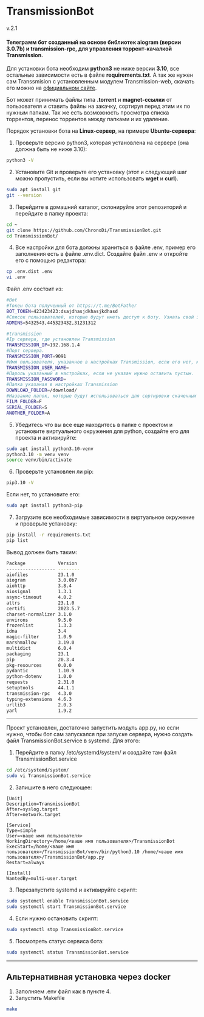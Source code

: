 # **TransmissionBot**
v.2.1

#### Телеграмм бот созданный на основе библиотек aiogram (версии 3.0.7b) и transmission-rpc, для управления торрент-качалкой Transmission.

Для установки бота необходим **python3** не ниже версии **3.10**, все остальные зависимости есть в файле **requirements.txt**. А так же нужен сам Transsmision с установленным модулем Transmission-web, скачать его можно на
[официальном сайте](https://transmissionbt.com/).

Бот может принимать файлы типа **.torrent** и **magnet-ссылки** от пользователя и ставить файлы на закачку, сортируя перед этим их по нужным папкам.
Так же есть возможность просмотра списка торрентов, перенос торрентов между папками и их удаление.

Порядок установки бота на **Linux-сервер**, на примере **Ubuntu-сервера**:

1. Проверьте версию python3, которая установлена на сервере (она должна быть не ниже 3.10):
```bash
python3 -V
```
2. Установите Git и проверьте его установку (этот и следующий шаг можно пропустить, если вы хотите использовать **wget** и **curl**).
```bash
sudo apt install git
git --version
```
3. Перейдите в домашний каталог, склонируйте этот репозиторий и перейдите в папку проекта:
```bash
cd ~
git clone https://github.com/ChronoDi/TransmissionBot.git
cd TransmissionBot/
```
4. Все настройки для бота должны храниться в файле .env, пример его заполнения есть в файле .env.dict. Создайте файл .env и откройте его с помощью редактора:
```bash
cp .env.dist .env
vi .env
```
Файл .env состоит из:
```bash
#Bot
#Токен бота полученный от https://t.me/BotFather
BOT_TOKEN=423423423:dsajdhasjdkhasjkdhasd
#Список пользователей, которые будут иметь доступ к боту. Узнать свой id можно у https://t.me/getmyid_bot
ADMINS=5432543,445323432,31231312
```
```bash
#transmission
#Ip сервера, где установлен Transmission
TRANSMISSION_IP=192.168.1.4
#Порт сервера.
TRANSMISSION_PORT=9091
#Имя пользователя, указанное в настройках Transmission, если его нет, можно оставить пустым
TRANSMISSION_USER_NAME=
#Пароль указанный в настройках, если не указан нужно оставить пустым.
TRANSMISSION_PASSWORD=
#Папка указаная в настройках Transmission
DOWNLOAD_FOLDER=/download/
#Название папок, которые будут использоваться для cортировки скаченных файлов.
FILM_FOLDER=F
SERIAL_FOLDER=S
ANOTHER_FOLDER=A
```

5. Убедитесь что вы все еще находитесь в папке с проектом и установите виртуального окружения для python, создайте его для проекта и активируйте:
```bash
sudo apt install python3.10-venv
python3.10 -m venv venv
source venv/bin/activate
```

6. Проверьте установлен ли pip:
```bash
pip3.10 -V
```
Если нет, то установите его:
```bash
sudo apt install python3-pip
```

7. Загрузите все необходимые зависимости в виртуальное окружение и проверьте установку:
```bash
pip install -r requirements.txt
pip list
```
Вывод должен быть таким:

```bash
Package            Version
------------------ --------
aiofiles           23.1.0
aiogram            3.0.0b7
aiohttp            3.8.4
aiosignal          1.3.1
async-timeout      4.0.2
attrs              23.1.0
certifi            2023.5.7
charset-normalizer 3.1.0
environs           9.5.0
frozenlist         1.3.3
idna               3.4
magic-filter       1.0.9
marshmallow        3.19.0
multidict          6.0.4
packaging          23.1
pip                20.3.4
pkg-resources      0.0.0
pydantic           1.10.9
python-dotenv      1.0.0
requests           2.31.0
setuptools         44.1.1
transmission-rpc   4.3.0
typing-extensions  4.6.3
urllib3            2.0.3
yarl               1.9.2
```

_______________________________________
Проект установлен, достаточно запустить модуль app.py, но если нужно, чтобы бот сам запускался при запуске сервера, нужно создать файл TransmissionBot.service в systemd. Для этого:

1. Перейдите в папку /etc/systemd/system/ и создайте там файл TransmissionBot.service
```bash
cd /etc/systemd/system/
sudo vi TransmissionBot.service
````

2. Запишите в него следующее:
```textmate
[Unit]
Description=TransmissionBot
After=syslog.target
After=network.target

[Service]
Type=simple
User=<ваше имя пользователя>
WorkingDirectory=/home/<ваше имя пользователя>/TransmissionBot
ExecStart=/home/<ваше имя пользователя>/TransmissionBot/venv/bin/python3.10 /home/<ваше имя пользователя>/TransmissionBot/app.py
Restart=always

[Install]
WantedBy=multi-user.target
```

3. Перезапустите systemd и активируйте скрипт:
```bash
sudo systemctl enable TransmissionBot.service
sudo systemctl start TransmissionBot.service
```

4. Если нужно остановить скрипт:
```bash
sudo systemctl stop TransmissionBot.service
```

5. Посмотреть статус сервиса бота:
```bash
sudo systemctl status TransmissionBot.service
```

_______________________________________

## Альтернативная установка через docker
1. Заполняем .env файл как в пункте 4.
2. Запустить Makefile
```bash
make
```

